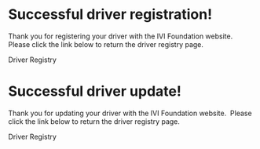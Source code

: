 # Successful driver registration\!  
  

Thank you for registering your driver with the IVI Foundation website. 
Please click the link below to return the driver registry page.  
  
  
Driver Registry

# Successful driver update\!  
  

Thank you for updating your driver with the IVI Foundation website. 
Please click the link below to return the driver registry page.  
  
  
Driver Registry
